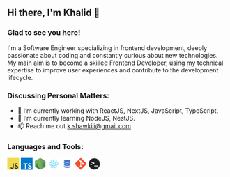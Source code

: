 ## Hi there, I'm Khalid 👋

### Glad to see you here!

I'm a Software Engineer specializing in frontend development, deeply passionate about coding and constantly curious about new technologies. My main aim is to become a skilled Frontend Developer, using my technical expertise to improve user experiences and contribute to the development lifecycle.

### Discussing Personal Matters:

- 💪 I’m currently working with ReactJS, NextJS, JavaScript, TypeScript.
- 🚀 I’m currently learning NodeJS, NestJS.
- 📫 Reach me out k.shawkiii@gmail.com

### Languages and Tools:

<code><img height="27" src="assets/javascript.png" alt="javascript"></code>
<code><img height="27" src="assets/typescript.png" alt="typescript"></code>
<code><img height="27" src="assets/nodejs.png" alt="nodejs"></code>
<code><img height="27" src="assets/react.png" alt="react"></code>
<code><img height="27" src="assets/sql.png" alt="sql"></code>
<code><img height="27" src="assets/git-original.svg" alt="git"></code>
<code><img height="27" src="assets/terminal.png" alt="terminal"></code>
